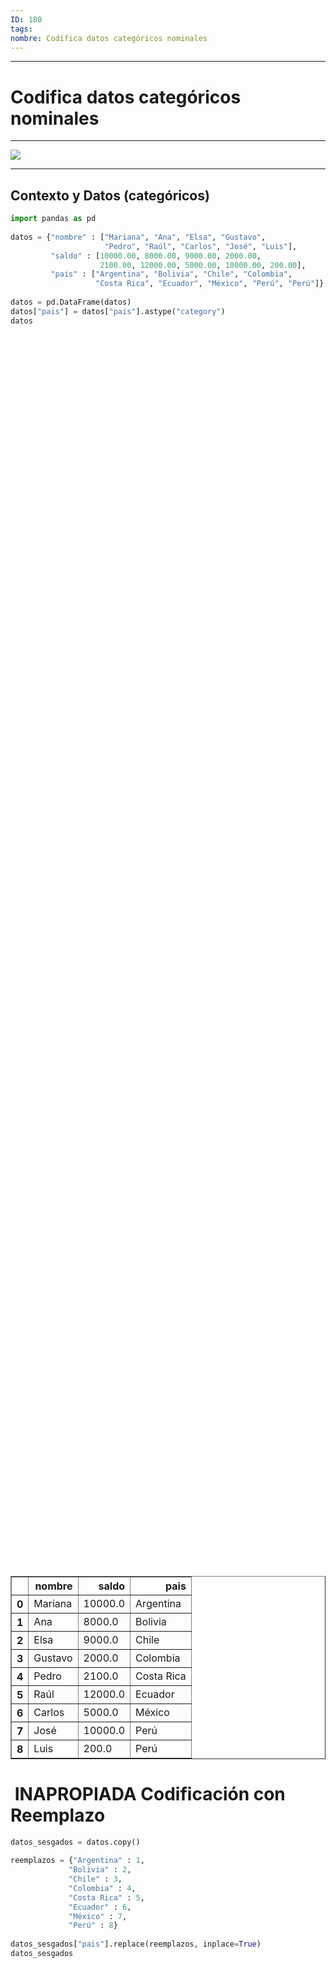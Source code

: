 ```yaml
---
ID: 180
tags: 
nombre: Codifica datos categóricos nominales
---
```

___
# Codifica datos categóricos nominales
___
![](https://www.youtube.com/watch?v=cp7Uo5MSFSE&ab_channel=C%C3%B3digoM%C3%A1quina)

___
## Contexto y Datos (categóricos)


```python
import pandas as pd
  
datos = {"nombre" : ["Mariana", "Ana", "Elsa", "Gustavo",
                     "Pedro", "Raúl", "Carlos", "José", "Luis"],
         "saldo" : [10000.00, 8000.00, 9000.00, 2000.00,
                    2100.00, 12000.00, 5000.00, 10000.00, 200.00],
         "pais" : ["Argentina", "Bolivia", "Chile", "Colombia",
                   "Costa Rica", "Ecuador", "México", "Perú", "Perú"]}
  
datos = pd.DataFrame(datos)
datos["pais"] = datos["pais"].astype("category")
datos
```

<div>

<style scoped>

    .dataframe tbody tr th:only-of-type {

        vertical-align: middle;

    }

  

    .dataframe tbody tr th {

        vertical-align: top;

    }

  

    .dataframe thead th {

        text-align: right;

    }

</style>

<table border="1" class="dataframe">

  <thead>

    <tr style="text-align: right;">

      <th></th>

      <th>nombre</th>

      <th>saldo</th>

      <th>pais</th>

    </tr>

  </thead>

  <tbody>

    <tr>

      <th>0</th>

      <td>Mariana</td>

      <td>10000.0</td>

      <td>Argentina</td>

    </tr>

    <tr>

      <th>1</th>

      <td>Ana</td>

      <td>8000.0</td>

      <td>Bolivia</td>

    </tr>

    <tr>

      <th>2</th>

      <td>Elsa</td>

      <td>9000.0</td>

      <td>Chile</td>

    </tr>

    <tr>

      <th>3</th>

      <td>Gustavo</td>

      <td>2000.0</td>

      <td>Colombia</td>

    </tr>

    <tr>

      <th>4</th>

      <td>Pedro</td>

      <td>2100.0</td>

      <td>Costa Rica</td>

    </tr>

    <tr>

      <th>5</th>

      <td>Raúl</td>

      <td>12000.0</td>

      <td>Ecuador</td>

    </tr>

    <tr>

      <th>6</th>

      <td>Carlos</td>

      <td>5000.0</td>

      <td>México</td>

    </tr>

    <tr>

      <th>7</th>

      <td>José</td>

      <td>10000.0</td>

      <td>Perú</td>

    </tr>

    <tr>

      <th>8</th>

      <td>Luis</td>

      <td>200.0</td>

      <td>Perú</td>

    </tr>

  </tbody>

</table>

</div>

#  INAPROPIADA Codificación con Reemplazo

```python
datos_sesgados = datos.copy()
  
reemplazos = {"Argentina" : 1,
             "Bolivia" : 2,
             "Chile" : 3,
             "Colombia" : 4,                        
             "Costa Rica" : 5,
             "Ecuador" : 6,
             "México" : 7,
             "Perú" : 8}
  
datos_sesgados["pais"].replace(reemplazos, inplace=True)
datos_sesgados
```

<div>

<style scoped>

    .dataframe tbody tr th:only-of-type {

        vertical-align: middle;

    }

  

    .dataframe tbody tr th {

        vertical-align: top;

    }

  

    .dataframe thead th {

        text-align: right;

    }

</style>

<table border="1" class="dataframe">

  <thead>

    <tr style="text-align: right;">

      <th></th>

      <th>nombre</th>

      <th>saldo</th>

      <th>pais</th>

    </tr>

  </thead>

  <tbody>

    <tr>

      <th>0</th>

      <td>Mariana</td>

      <td>10000.0</td>

      <td>1</td>

    </tr>

    <tr>

      <th>1</th>

      <td>Ana</td>

      <td>8000.0</td>

      <td>2</td>

    </tr>

    <tr>

      <th>2</th>

      <td>Elsa</td>

      <td>9000.0</td>

      <td>3</td>

    </tr>

    <tr>

      <th>3</th>

      <td>Gustavo</td>

      <td>2000.0</td>

      <td>4</td>

    </tr>

    <tr>

      <th>4</th>

      <td>Pedro</td>

      <td>2100.0</td>

      <td>5</td>

    </tr>

    <tr>

      <th>5</th>

      <td>Raúl</td>

      <td>12000.0</td>

      <td>6</td>

    </tr>

    <tr>

      <th>6</th>

      <td>Carlos</td>

      <td>5000.0</td>

      <td>7</td>

    </tr>

    <tr>

      <th>7</th>

      <td>José</td>

      <td>10000.0</td>

      <td>8</td>

    </tr>

    <tr>

      <th>8</th>

      <td>Luis</td>

      <td>200.0</td>

      <td>8</td>

    </tr>

  </tbody>

</table>

</div>


# Codificación de Categorías One-hot

```python
from sklearn.preprocessing import OneHotEncoder
  
codificador = OneHotEncoder()
  
codificacion = codificador.fit_transform(datos[["pais"]])
  
#print(type(codificacion))
#print(codificacion)
#print(codificacion.toarray())
  
nuevas_cols = pd.DataFrame(codificacion.toarray(),
                           columns=codificador.categories_)
print(nuevas_cols)
  
datos = pd.concat([datos, nuevas_cols], axis="columns")
datos
```

  
      Argentina Bolivia Chile Colombia Costa Rica Ecuador México Perú
    0       1.0     0.0   0.0      0.0        0.0     0.0    0.0  0.0
    1       0.0     1.0   0.0      0.0        0.0     0.0    0.0  0.0
    2       0.0     0.0   1.0      0.0        0.0     0.0    0.0  0.0
    3       0.0     0.0   0.0      1.0        0.0     0.0    0.0  0.0
    4       0.0     0.0   0.0      0.0        1.0     0.0    0.0  0.0
    5       0.0     0.0   0.0      0.0        0.0     1.0    0.0  0.0
    6       0.0     0.0   0.0      0.0        0.0     0.0    1.0  0.0
    7       0.0     0.0   0.0      0.0        0.0     0.0    0.0  1.0
    8       0.0     0.0   0.0      0.0        0.0     0.0    0.0  1.0

<div>

<style scoped>

    .dataframe tbody tr th:only-of-type {

        vertical-align: middle;

    }

  

    .dataframe tbody tr th {

        vertical-align: top;

    }

  

    .dataframe thead th {

        text-align: right;

    }

</style>

<table border="1" class="dataframe">

  <thead>

    <tr style="text-align: right;">

      <th></th>

      <th>nombre</th>

      <th>saldo</th>

      <th>pais</th>

      <th>(Argentina,)</th>

      <th>(Bolivia,)</th>

      <th>(Chile,)</th>

      <th>(Colombia,)</th>

      <th>(Costa Rica,)</th>

      <th>(Ecuador,)</th>

      <th>(México,)</th>

      <th>(Perú,)</th>

    </tr>

  </thead>

  <tbody>

    <tr>

      <th>0</th>

      <td>Mariana</td>

      <td>10000.0</td>

      <td>Argentina</td>

      <td>1.0</td>

      <td>0.0</td>

      <td>0.0</td>

      <td>0.0</td>

      <td>0.0</td>

      <td>0.0</td>

      <td>0.0</td>

      <td>0.0</td>

    </tr>

    <tr>

      <th>1</th>

      <td>Ana</td>

      <td>8000.0</td>

      <td>Bolivia</td>

      <td>0.0</td>

      <td>1.0</td>

      <td>0.0</td>

      <td>0.0</td>

      <td>0.0</td>

      <td>0.0</td>

      <td>0.0</td>

      <td>0.0</td>

    </tr>

    <tr>

      <th>2</th>

      <td>Elsa</td>

      <td>9000.0</td>

      <td>Chile</td>

      <td>0.0</td>

      <td>0.0</td>

      <td>1.0</td>

      <td>0.0</td>

      <td>0.0</td>

      <td>0.0</td>

      <td>0.0</td>

      <td>0.0</td>

    </tr>

    <tr>

      <th>3</th>

      <td>Gustavo</td>

      <td>2000.0</td>

      <td>Colombia</td>

      <td>0.0</td>

      <td>0.0</td>

      <td>0.0</td>

      <td>1.0</td>

      <td>0.0</td>

      <td>0.0</td>

      <td>0.0</td>

      <td>0.0</td>

    </tr>

    <tr>

      <th>4</th>

      <td>Pedro</td>

      <td>2100.0</td>

      <td>Costa Rica</td>

      <td>0.0</td>

      <td>0.0</td>

      <td>0.0</td>

      <td>0.0</td>

      <td>1.0</td>

      <td>0.0</td>

      <td>0.0</td>

      <td>0.0</td>

    </tr>

    <tr>

      <th>5</th>

      <td>Raúl</td>

      <td>12000.0</td>

      <td>Ecuador</td>

      <td>0.0</td>

      <td>0.0</td>

      <td>0.0</td>

      <td>0.0</td>

      <td>0.0</td>

      <td>1.0</td>

      <td>0.0</td>

      <td>0.0</td>

    </tr>

    <tr>

      <th>6</th>

      <td>Carlos</td>

      <td>5000.0</td>

      <td>México</td>

      <td>0.0</td>

      <td>0.0</td>

      <td>0.0</td>

      <td>0.0</td>

      <td>0.0</td>

      <td>0.0</td>

      <td>1.0</td>

      <td>0.0</td>

    </tr>

    <tr>

      <th>7</th>

      <td>José</td>

      <td>10000.0</td>

      <td>Perú</td>

      <td>0.0</td>

      <td>0.0</td>

      <td>0.0</td>

      <td>0.0</td>

      <td>0.0</td>

      <td>0.0</td>

      <td>0.0</td>

      <td>1.0</td>

    </tr>

    <tr>

      <th>8</th>

      <td>Luis</td>

      <td>200.0</td>

      <td>Perú</td>

      <td>0.0</td>

      <td>0.0</td>

      <td>0.0</td>

      <td>0.0</td>

      <td>0.0</td>

      <td>0.0</td>

      <td>0.0</td>

      <td>1.0</td>

    </tr>

  </tbody>

</table>

</div>


```python
datos
```

  
<div>

<style scoped>

    .dataframe tbody tr th:only-of-type {

        vertical-align: middle;

    }

  

    .dataframe tbody tr th {

        vertical-align: top;

    }

  

    .dataframe thead th {

        text-align: right;

    }

</style>

<table border="1" class="dataframe">

  <thead>

    <tr style="text-align: right;">

      <th></th>

      <th>nombre</th>

      <th>saldo</th>

      <th>pais</th>

      <th>(Argentina,)</th>

      <th>(Bolivia,)</th>

      <th>(Chile,)</th>

      <th>(Colombia,)</th>

      <th>(Costa Rica,)</th>

      <th>(Ecuador,)</th>

      <th>(México,)</th>

      <th>(Perú,)</th>

    </tr>

  </thead>

  <tbody>

    <tr>

      <th>0</th>

      <td>Mariana</td>

      <td>10000.0</td>

      <td>Argentina</td>

      <td>1.0</td>

      <td>0.0</td>

      <td>0.0</td>

      <td>0.0</td>

      <td>0.0</td>

      <td>0.0</td>

      <td>0.0</td>

      <td>0.0</td>

    </tr>

    <tr>

      <th>1</th>

      <td>Ana</td>

      <td>8000.0</td>

      <td>Bolivia</td>

      <td>0.0</td>

      <td>1.0</td>

      <td>0.0</td>

      <td>0.0</td>

      <td>0.0</td>

      <td>0.0</td>

      <td>0.0</td>

      <td>0.0</td>

    </tr>

    <tr>

      <th>2</th>

      <td>Elsa</td>

      <td>9000.0</td>

      <td>Chile</td>

      <td>0.0</td>

      <td>0.0</td>

      <td>1.0</td>

      <td>0.0</td>

      <td>0.0</td>

      <td>0.0</td>

      <td>0.0</td>

      <td>0.0</td>

    </tr>

    <tr>

      <th>3</th>

      <td>Gustavo</td>

      <td>2000.0</td>

      <td>Colombia</td>

      <td>0.0</td>

      <td>0.0</td>

      <td>0.0</td>

      <td>1.0</td>

      <td>0.0</td>

      <td>0.0</td>

      <td>0.0</td>

      <td>0.0</td>

    </tr>

    <tr>

      <th>4</th>

      <td>Pedro</td>

      <td>2100.0</td>

      <td>Costa Rica</td>

      <td>0.0</td>

      <td>0.0</td>

      <td>0.0</td>

      <td>0.0</td>

      <td>1.0</td>

      <td>0.0</td>

      <td>0.0</td>

      <td>0.0</td>

    </tr>

    <tr>

      <th>5</th>

      <td>Raúl</td>

      <td>12000.0</td>

      <td>Ecuador</td>

      <td>0.0</td>

      <td>0.0</td>

      <td>0.0</td>

      <td>0.0</td>

      <td>0.0</td>

      <td>1.0</td>

      <td>0.0</td>

      <td>0.0</td>

    </tr>

    <tr>

      <th>6</th>

      <td>Carlos</td>

      <td>5000.0</td>

      <td>México</td>

      <td>0.0</td>

      <td>0.0</td>

      <td>0.0</td>

      <td>0.0</td>

      <td>0.0</td>

      <td>0.0</td>

      <td>1.0</td>

      <td>0.0</td>

    </tr>

    <tr>

      <th>7</th>

      <td>José</td>

      <td>10000.0</td>

      <td>Perú</td>

      <td>0.0</td>

      <td>0.0</td>

      <td>0.0</td>

      <td>0.0</td>

      <td>0.0</td>

      <td>0.0</td>

      <td>0.0</td>

      <td>1.0</td>

    </tr>

    <tr>

      <th>8</th>

      <td>Luis</td>

      <td>200.0</td>

      <td>Perú</td>

      <td>0.0</td>

      <td>0.0</td>

      <td>0.0</td>

      <td>0.0</td>

      <td>0.0</td>

      <td>0.0</td>

      <td>0.0</td>

      <td>1.0</td>

    </tr>

  </tbody>

</table>

</div>


___
%%
tags: #programación #paganálisis_de_datos #python  #análisis_de_datos

Vínculos:   [[000-Menú Análisis de datos 📃|Menú Análisis de datos 📃]] 
%%